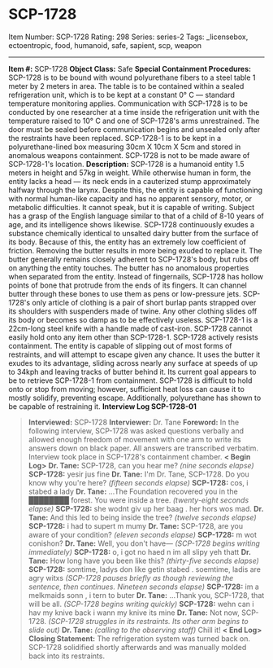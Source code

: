 # SCP-1728
Item Number: SCP-1728
Rating: 298
Series: series-2
Tags: _licensebox, ectoentropic, food, humanoid, safe, sapient, scp, weapon

---

**Item #:** SCP-1728
**Object Class:** Safe
**Special Containment Procedures:** SCP-1728 is to be bound with wound polyurethane fibers to a steel table 1 meter by 2 meters in area. The table is to be contained within a sealed refrigeration unit, which is to be kept at a constant 0° C — standard temperature monitoring applies. Communication with SCP-1728 is to be conducted by one researcher at a time inside the refrigeration unit with the temperature raised to 10° C and one of SCP-1728's arms unrestrained. The door must be sealed before communication begins and unsealed only after the restraints have been replaced.
SCP-1728-1 is to be kept in a polyurethane-lined box measuring 30cm X 10cm X 5cm and stored in anomalous weapons containment. SCP-1728 is not to be made aware of SCP-1728-1's location.
**Description:** SCP-1728 is a humanoid entity 1.5 meters in height and 57kg in weight. While otherwise human in form, the entity lacks a head — its neck ends in a cauterized stump approximately halfway through the larynx. Despite this, the entity is capable of functioning with normal human-like capacity and has no apparent sensory, motor, or metabolic difficulties. It cannot speak, but it is capable of writing. Subject has a grasp of the English language similar to that of a child of 8-10 years of age, and its intelligence shows likewise.
SCP-1728 continuously exudes a substance chemically identical to unsalted dairy butter from the surface of its body. Because of this, the entity has an extremely low coefficient of friction. Removing the butter results in more being exuded to replace it. The butter generally remains closely adherent to SCP-1728's body, but rubs off on anything the entity touches. The butter has no anomalous properties when separated from the entity. Instead of fingernails, SCP-1728 has hollow points of bone that protrude from the ends of its fingers. It can channel butter through these bones to use them as pens or low-pressure jets.
SCP-1728's only article of clothing is a pair of short burlap pants strapped over its shoulders with suspenders made of twine. Any other clothing slides off its body or becomes so damp as to be effectively useless.
SCP-1728-1 is a 22cm-long steel knife with a handle made of cast-iron. SCP-1728 cannot easily hold onto any item other than SCP-1728-1.
SCP-1728 actively resists containment. The entity is capable of slipping out of most forms of restraints, and will attempt to escape given any chance. It uses the butter it exudes to its advantage, sliding across nearly any surface at speeds of up to 34kph and leaving tracks of butter behind it. Its current goal appears to be to retrieve SCP-1728-1 from containment. SCP-1728 is difficult to hold onto or stop from moving; however, sufficient heat loss can cause it to mostly solidify, preventing escape. Additionally, polyurethane has shown to be capable of restraining it.
**Interview Log SCP-1728-01**
> **Interviewed:** SCP-1728
> **Interviewer:** Dr. Tane
> **Foreword:** In the following interview, SCP-1728 was asked questions verbally and allowed enough freedom of movement with one arm to write its answers down on black paper. All answers are transcribed verbatim. Interview took place in SCP-1728's containment chamber.
> **< Begin Log>**
> **Dr. Tane:** SCP-1728, can you hear me?
> _(nine seconds elapse)_
> **SCP-1728:** yesir jus fine
> **Dr. Tane:** I'm Dr. Tane, SCP-1728. Do you know why you're here?
> _(fifteen seconds elapse)_
> **SCP-1728:** cos, i stabed a lady
> **Dr. Tane:** …The Foundation recovered you in the ████████ forest. You were inside a tree.
> _(twenty-eight seconds elapse)_
> **SCP-1728:** she wodnt giv up her baag . her hors wos mad.
> **Dr. Tane:** And this led to being inside the tree?
> _(twelve seconds elapse)_
> **SCP-1728:** i had to supert m mumy
> **Dr. Tane:** SCP-1728, are you aware of your condition?
> _(eleven seconds elapse)_
> **SCP-1728:** m wot conishon?
> **Dr. Tane:** Well, you don't have—
> _(SCP-1728 begins writing immediately)_
> **SCP-1728:** o, i got no haed n im all slipy yeh thatt
> **Dr. Tane:** How long have you been like this?
> _(thirty-five seconds elapse)_
> **SCP-1728:** somtime, ladys don like getin stabed . soemtime, ladis are agry witxs
> _(SCP-1728 pauses briefly as though reviewing the sentence, then continues. Nineteen seconds elapse)_
> **SCP-1728:** im a melkmaids sonn , i tern to buter
> **Dr. Tane:** …Thank you, SCP-1728, that will be all.
> _(SCP-1728 begins writing quickly)_
> **SCP-1728:** wehn can i hav my knive back i wann my knive its mine
> **Dr. Tane:** Not now, SCP-1728.
> _(SCP-1728 struggles in its restraints. Its other arm begins to slide out)_
> **Dr. Tane:** _(calling to the observing staff)_ Chill it!
> **< End Log>**
> **Closing Statement:** The refrigeration system was turned back on. SCP-1728 solidified shortly afterwards and was manually molded back into its restraints.